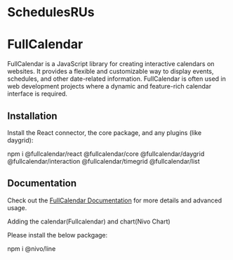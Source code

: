 # SchedulesRUs

# FullCalendar

FullCalendar is a JavaScript library for creating interactive calendars on websites. It provides a flexible and customizable way to display events, schedules, and other date-related information. FullCalendar is often used in web development projects where a dynamic and feature-rich calendar interface is required.

## Installation

Install the React connector, the core package, and any plugins (like daygrid):

npm i @fullcalendar/react @fullcalendar/core @fullcalendar/daygrid @fullcalendar/interaction @fullcalendar/timegrid @fullcalendar/list

## Documentation

Check out the [FullCalendar Documentation]([https://link-to-docs](https://fullcalendar.io/docs)) for more details and advanced usage.



Adding the calendar(Fullcalendar) and chart(Nivo Chart)

 Please install the below packgage:
   
  npm i @nivo/line

